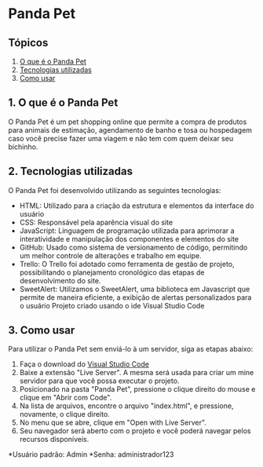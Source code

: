 # Panda Pet

## Tópicos
1. [O que é o Panda Pet](#1-o-que-é-o-panda-pet)
2. [Tecnologias utilizadas](#2-tecnologias-utilizadas)
3. [Como usar](#3-como-usar)

## 1. O que é o Panda Pet
O Panda Pet é um pet shopping online que permite a compra de produtos para animais de estimação, agendamento de banho e tosa ou hospedagem caso você precise fazer uma viagem e não tem com quem deixar seu bichinho.

## 2. Tecnologias utilizadas
O Panda Pet foi desenvolvido utilizando as seguintes tecnologias:

- HTML: Utilizado para a criação da estrutura e elementos da interface do usuário
- CSS: Responsável pela aparência visual do site
- JavaScript: Linguagem de programação utilizada para aprimorar a interatividade e manipulação dos componentes e elementos do site
- GitHub: Usado como sistema de versionamento de código, permitindo um melhor controle de alterações e trabalho em equipe.
- Trello: O Trello foi adotado como ferramenta de gestão de projeto, possibilitando o planejamento cronológico das etapas de desenvolvimento do site.
- SweetAlert: Utilizamos o SweetAlert, uma biblioteca em Javascript que permite de maneira eficiente, a exibição de alertas personalizados para o usuário
Projeto criado usando o ide Visual Studio Code

## 3. Como usar
Para utilizar o Panda Pet sem enviá-lo à um servidor, siga as etapas abaixo:

1. Faça o download do [Visual Studio Code](https://code.visualstudio.com/Download)
2. Baixe a extensão "Live Server". A mesma será usada para criar um mine servidor para que você possa executar o projeto.
3. Posicionado na pasta "Panda Pet", pressione o clique direito do mouse e clique em "Abrir com Code".
4. Na lista de arquivos, encontre o arquivo "index.html", e pressione, novamente, o clique direito.
5. No menu que se abre, clique em "Open with Live Server".
6. Seu navegador será aberto com o projeto e você poderá navegar pelos recursos disponíveis.

*Usuário padrão: Admin
*Senha: administrador123
